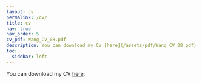 ```yaml
---
layout: cv
permalink: /cv/
title: cv
nav: true
nav_order: 5
cv_pdf: Wang_CV_08.pdf
description: You can download my CV [here](/assets/pdf/Wang_CV_08.pdf).
toc:
  sidebar: left
---
```


You can download my CV [here](/assets/pdf/Wang_CV_08.pdf).
